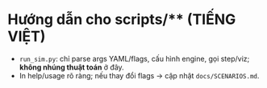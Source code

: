 # Hướng dẫn cho scripts/** (TIẾNG VIỆT)

- `run_sim.py`: chỉ parse args YAML/flags, cấu hình engine, gọi step/viz; **không nhúng thuật toán** ở đây.
- In help/usage rõ ràng; nếu thay đổi flags → cập nhật `docs/SCENARIOS.md`.

